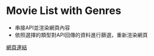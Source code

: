 # Movie List with Genres
- 串接API並渲染網頁內容
- 依照選擇的類型對API回傳的資料進行篩選，重新渲染網頁

[網頁連結](https://tomatosoup0126.github.io/A27Q1_Movie_List_with_Genres/index.html)